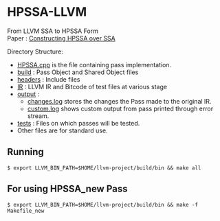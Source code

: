 # HPSSA-LLVM

From LLVM SSA to HPSSA Form  
Paper : [Constructing HPSSA over SSA](https://dl.acm.org/doi/10.1145/3078659.3078660)

Directory Structure:  
- [HPSSA.cpp](./HPSSA.cpp) is the file containing pass implementation.
- [build](./build) : Pass Object and Shared Object files
- [headers](./headers) : Include files
- [IR](./IR) : LLVM IR and Bitcode of test files at various stage
- [output](./output) :
  -  [changes.log](./output/changes.log) stores the changes the Pass made to the original IR.
  - [custom.log](./output/custom.log) shows custom output from pass printed through error stream.
- [tests](./tests) : Files on which passes will be tested.
- Other files are for standard use.

## Running 

```
$ export LLVM_BIN_PATH=$HOME/llvm-project/build/bin && make all
```

## For using HPSSA_new Pass

```
$ export LLVM_BIN_PATH=$HOME/llvm-project/build/bin && make -f Makefile_new
```